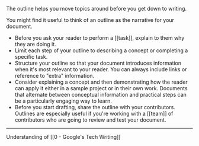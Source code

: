 The outline helps you move topics around before you get down to writing.

You might find it useful to think of an outline as the narrative for your document.

-  Before you ask your reader to perform a [[task]], explain to them why they are doing it.
-  Limit each step of your outline to describing a concept or completing a specific task.
- Structure your outline so that your document introduces information when it's most relevant to your reader. You can always include links or reference to "extra" information.
- Consider explaining a concept and then demonstrating how the reader can apply it either in a sample project or in their own work. Documents that alternate between conceptual information and practical steps can be a particularly engaging way to learn.
- Before you start drafting, share the outline with your contributors. Outlines are especially useful if you're working with a [[team]] of contributors who are going to review and test your document.

---

Understanding of [[0 - Google's Tech Writing]]